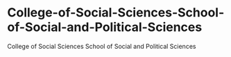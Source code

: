 # College-of-Social-Sciences-School-of-Social-and-Political-Sciences
College of Social Sciences School of Social and Political Sciences
